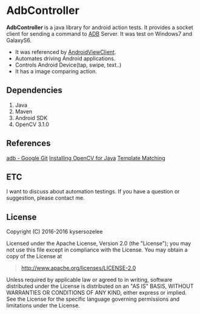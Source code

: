 # AdbController


**AdbController** is a java library for android action tests. It provides a socket client for sending a command to [ADB][1] Server. It was test on Windows7 and GalaxyS6.

- It was referenced by [AndroidViewClient][2].
- Automates driving Android applications.
- Controls Android Device(tap, swipe, text..)
- It has a image comparing action.  

## Dependencies
1. Java
2. Maven
3. Android SDK
4. OpenCV 3.1.0


## References
[adb - Google Git](https://android.googlesource.com/platform/system/core/+/master/adb)
[Installing OpenCV for Java](http://opencv-java-tutorials.readthedocs.io/en/latest/01-installing-opencv-for-java.html) 
[Template Matching](http://docs.opencv.org/2.4/doc/tutorials/imgproc/histograms/template_matching/template_matching.html)


## ETC
I want to discuss about automation testings. If you have a question or suggestion, please contact me.

## License
Copyright (C) 2016-2016 kysersozelee

Licensed under the Apache License, Version 2.0 (the "License"); you may not use this file except in compliance with the License. You may obtain a copy of the License at

   >http://www.apache.org/licenses/LICENSE-2.0
   
Unless required by applicable law or agreed to in writing, software distributed under the License is distributed on an "AS IS" BASIS, WITHOUT WARRANTIES OR CONDITIONS OF ANY KIND, either express or implied. See the License for the specific language governing permissions and limitations under the License.


  [1]: https://developer.android.com/studio/command-line/adb.html
  [2]: https://github.com/dtmilano/AndroidViewClient